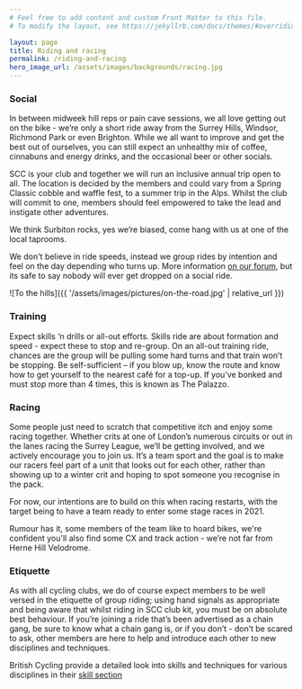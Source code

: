 ```yaml
---
# Feel free to add content and custom Front Matter to this file.
# To modify the layout, see https://jekyllrb.com/docs/themes/#overriding-theme-defaults

layout: page
title: Riding and racing
permalink: /riding-and-racing
hero_image_url: /assets/images/backgrounds/racing.jpg
---
```


### Social
In between midweek hill reps or pain cave sessions, we all love getting out on the bike - we’re only a short ride away from the Surrey Hills, Windsor, Richmond Park or even Brighton. While we all want to improve and get the best out of ourselves, you can still expect an unhealthy mix of coffee, cinnabuns and energy drinks, and the occasional beer or other socials.

SCC is your club and together we will run an inclusive annual trip open to all. The location is decided by the members and could vary from a Spring Classic cobble and waffle fest, to a summer trip in the Alps. Whilst the club will commit to one, members should feel empowered to take the lead and instigate other adventures.

We think Surbiton rocks, yes we’re biased, come hang with us at one of the local taprooms.

We don't believe in ride speeds, instead we group rides by intention and feel on the day depending who turns up. More information [on our forum](https://forum.surbiton.cc/d/12-scc-club-run-ride-speeds), but its safe to say nobody will ever get dropped on a social ride.

![To the hills]({{ '/assets/images/pictures/on-the-road.jpg' | relative_url }})

### Training
Expect skills ‘n drills or all-out efforts. Skills ride are about formation and speed - expect these to stop and re-group. On an all-out training ride, chances are the group will be pulling some hard turns and that train won’t be stopping. Be self-sufficient – if you blow up, know the route and know how to get yourself to the nearest café for a top-up. If you’ve bonked and must stop more than 4 times, this is known as The Palazzo.

### Racing
Some people just need to scratch that competitive itch and enjoy some racing together. Whether crits at one of London’s numerous circuits or out in the lanes racing the Surrey League, we’ll be getting involved, and we actively encourage you to join us. It’s a team sport and the goal is to make our racers feel part of a unit that looks out for each other, rather than showing up to a winter crit and hoping to spot someone you recognise in the pack.

For now, our intentions are to build on this when racing restarts, with the target being to have a team ready to enter some stage races in 2021.

Rumour has it, some members of the team like to hoard bikes, we're confident you'll also find some CX and track action - we’re not far from Herne Hill Velodrome.

### Etiquette
As with all cycling clubs, we do of course expect members to be well versed in the etiquette of group riding; using hand signals as appropriate and being aware that whilst riding in SCC club kit,  you must be on absolute best behaviour. If you’re joining a ride that’s been advertised as a chain gang, be sure to know what a chain gang is, or if you don’t - don’t be scared to ask, other members are here to help and introduce each other to new disciplines and techniques.

British Cycling provide a detailed look into skills and techniques for various disciplines in their [skill section](https://www.britishcycling.org.uk/knowledge/skills)
